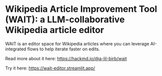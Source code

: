 # Wikipedia Article Improvement Tool (WAIT): a LLM-collaborative Wikipedia article editor

WAIT is an editor space for Wikipedia articles where you can leverage AI-integrated flows to help iterate faster on edits.

Read more about it here: https://hackmd.io/@a-lil-birb/wait

Try it here: https://wait-editor.streamlit.app/
